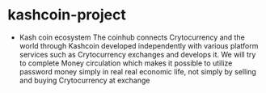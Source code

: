 # kashcoin-project

- Kash coin ecosystem
The coinhub connects Crytocurrency and the world through Kashcoin developed independently with various platform services 
such as Crytocurrency exchanges and develops it. 
We will try to complete Money circulation which makes it possible to utilize password money simply in real real economic life, 
not simply by selling and buying Crytocurrency at exchange
